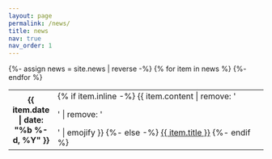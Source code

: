 ```yaml
---
layout: page
permalink: /news/
title: news
nav: true
nav_order: 1
---
```

          
<div class="news">
    <table class="table table-sm table-borderless">
    {%- assign news = site.news | reverse -%}
    {% for item in news %} 
    <tr>
        <th scope="row" style="width: 8%;">{{ item.date | date: "%b %-d, %Y" }}</th>
        <td>
            {% if item.inline -%} 
            {{ item.content | remove: '<p>' | remove: '</p>' | emojify }}
            {%- else -%} 
            <a class="news-title" href="{{ item.url | relative_url }}">{{ item.title }}</a>
            {%- endif %} 
        </td>
    </tr>
    {%- endfor %} 
    </table>
</div>

